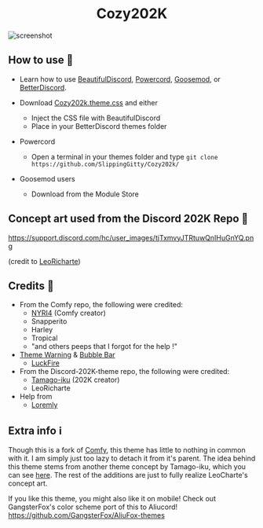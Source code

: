 <h1 align="center">Cozy202K</h1>

 ![screenshot](https://i.imgur.com/MITe9oU.png)
 
## How to use 📖

* Learn how to use [BeautifulDiscord](https://github.com/leovoel/BeautifulDiscord), [Powercord](https://github.com/powercord-org/powercord), [Goosemod](https://goosemod.com/), or [BetterDiscord](https://github.com/rauenzi/BetterDiscordApp).

* Download [Cozy202k.theme.css](https://raw.githubusercontent.com/SlippingGitty/Comfy202k/main/Cozy202K.user.css) and either
  * Inject the CSS file with BeautifulDiscord
  * Place in your BetterDiscord themes folder
* Powercord
  * Open a terminal in your themes folder and type `git clone https://github.com/SlippingGitty/Cozy202k/`
* Goosemod users
  * Download from the Module Store

## Concept art used from the Discord 202K Repo 📸
https://support.discord.com/hc/user_images/tjTxmvyJTRtuwQnIHuGnYQ.png

(credit to [LeoRicharte](https://www.reddit.com/r/discordapp/comments/hjpa28/discord_with_new_design_based_on_updated_art_in/))

## Credits 📝
* From the Comfy repo, the following were credited:
  * [NYRI4](https://github.com/NYRI4/) (Comfy creator)
  * Snapperito 
  * Harley
  * Tropical 
  * "and others peeps that I forgot for the help !"
* [Theme Warning](https://github.com/discord-theme-tools/theme-warnings) & [Bubble Bar](https://github.com/Discord-Theme-Addons/bubble-bar)
  * [LuckFire](https://github.com/LuckFire)
* From the Discord-202K-theme repo, the following were credited:
  * [Tamago-iku](https://github.com/Tamago-iku/) (202K creator)
  * LeoRicharte
* Help from
  * [Loremly](https://github.com/loremly)

## Extra info ℹ️

Though this is a fork of [Comfy](https://github.com/NYRI4/Comfy-theme), this theme has little to nothing in common with it. I am simply just too lazy to detach it from it's parent. The idea behind this theme stems from another theme concept by Tamago-iku, which you can see [here](https://github.com/Tamago-iku/Discord-202K-theme). The rest of the additions are just to fully realize LeoCharte's concept art.


If you like this theme, you might also like it on mobile! Check out GangsterFox's color scheme port of this to Aliucord! https://github.com/GangsterFox/AliuFox-themes
